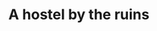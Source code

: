 ---
title: A hostel by the ruins
category: blog
lat: 14.35117
lng: 100.57025
image: https://s3-us-west-2.amazonaws.com/travels2013/2014-01-07 22:22:41 PST.jpg
observation: 20140107222241PST
---
